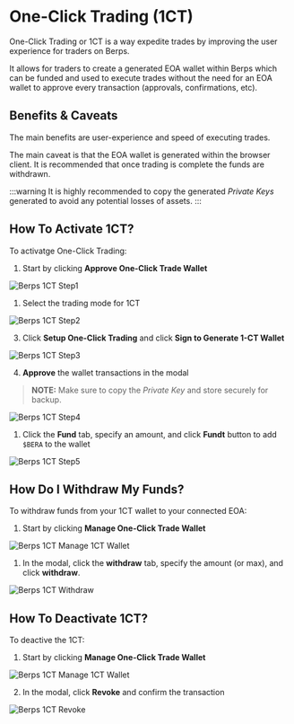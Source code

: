 # One-Click Trading (1CT)

One-Click Trading or 1CT is a way expedite trades by improving the user experience for traders on Berps.

It allows for traders to create a generated EOA wallet within Berps which can be funded and used to execute trades without the need for an EOA wallet to approve every transaction (approvals, confirmations, etc).

## Benefits & Caveats

The main benefits are user-experience and speed of executing trades.

The main caveat is that the EOA wallet is generated within the browser client. It is recommended that once trading is complete the funds are withdrawn.

:::warning
It is highly recommended to copy the generated _Private Keys_ generated to avoid any potential losses of assets.
:::

## How To Activate 1CT?

To activatge One-Click Trading:

1. Start by clicking **Approve One-Click Trade Wallet**

![Berps 1CT Step1](/assets/berps-1ct-01.png)

1. Select the trading mode for 1CT

![Berps 1CT Step2](/assets/berps-1ct-02.png)

3. Click **Setup One-Click Trading** and click **Sign to Generate 1-CT Wallet**

![Berps 1CT Step3](/assets/berps-1ct-03.png)

4. **Approve** the wallet transactions in the modal

> **NOTE:** Make sure to copy the _Private Key_ and store securely for backup.

![Berps 1CT Step4](/assets/berps-1ct-04.png)

1. Click the **Fund** tab, specify an amount, and click **Fundt** button to add `$BERA` to the wallet

![Berps 1CT Step5](/assets/berps-1ct-05.png)

## How Do I Withdraw My Funds?

To withdraw funds from your 1CT wallet to your connected EOA:

1. Start by clicking **Manage One-Click Trade Wallet**

![Berps 1CT Manage 1CT Wallet](/assets/berps-1ct-06.png)

1. In the modal, click the **withdraw** tab, specify the amount (or max), and click **withdraw**.

![Berps 1CT Withdraw](/assets/berps-1ct-07.png)

## How To Deactivate 1CT?

To deactive the 1CT:

1. Start by clicking **Manage One-Click Trade Wallet**

![Berps 1CT Manage 1CT Wallet](/assets/berps-1ct-06.png)

2. In the modal, click **Revoke** and confirm the transaction

![Berps 1CT Revoke](/assets/berps-1ct-08.png)
